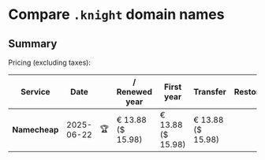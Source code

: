 # Compare `.knight` domain names

## Summary

Pricing (excluding taxes):

| Service | Date |  | / Renewed year | First year | Transfer | Restoration |
|--|--|--|--|--|--|--|
| **Namecheap** | 2025-06-22 | 🏆 | € 13.88<br>($ 15.98) | € 13.88<br>($ 15.98) | € 13.88<br>($ 15.98) |  |
